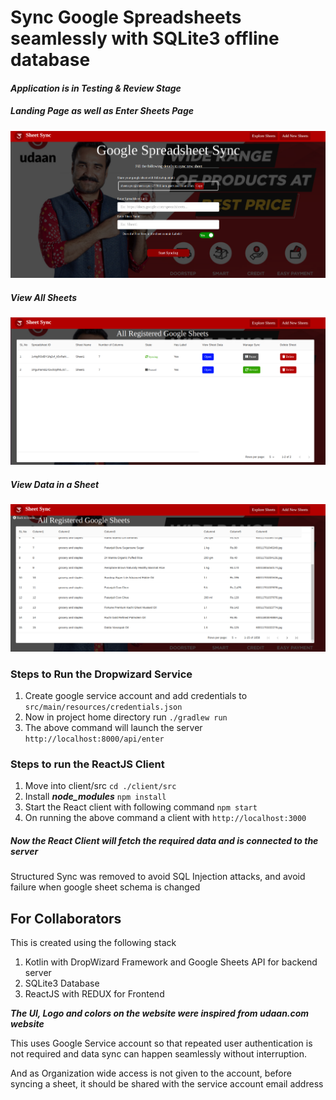 # Sync Google Spreadsheets seamlessly with SQLite3 offline database

#### _Application is in Testing & Review Stage_
##### _Landing Page as well as Enter Sheets Page_
![Image of UI](readmePic/landing.png)
##### _View All Sheets_
![Image of UI](readmePic/home.png)
##### _View Data in a Sheet_
![Image of UI](readmePic/sheet.png)

### Steps to Run the Dropwizard Service
1. Create google service account and add credentials to 
    `src/main/resources/credentials.json`  
2. Now in project home directory run
`./gradlew run`
3. The above command will launch the server `http://localhost:8000/api/enter`

### Steps to run the ReactJS Client
1. Move into client/src
`cd ./client/src`
2. Install **_node_modules_**
`npm install`
3. Start the React client with following command
`npm start`
4. On running the above command a client with `http://localhost:3000`

##### _Now the React Client will fetch the required data and is connected to the server_ 

Structured Sync was removed to avoid SQL Injection attacks, and avoid failure when google sheet schema is changed

## For Collaborators
This is created using the following stack
1. Kotlin with DropWizard Framework and Google Sheets API for backend server
2. SQLite3 Database
3. ReactJS with REDUX for Frontend

**_The UI, Logo and colors on the website were inspired from udaan.com website_**

This uses Google Service account so that repeated user authentication is not required and data sync can happen seamlessly without interruption.

And as Organization wide access is not given to the account, before syncing a sheet, it should be shared with the service account email address 

